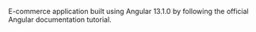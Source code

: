 E-commerce application built using Angular 13.1.0 by following the official Angular documentation tutorial.

